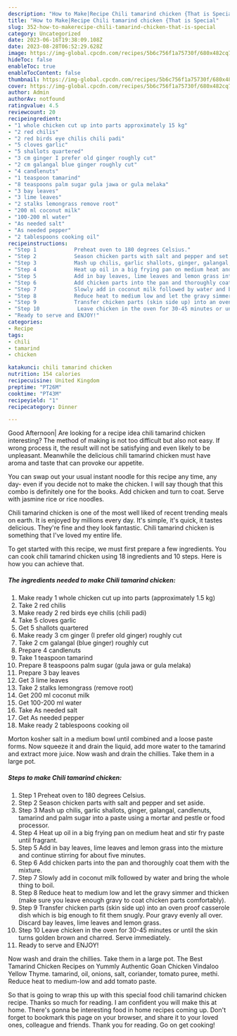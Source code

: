 ```yaml
---
description: "How to Make|Recipe Chili tamarind chicken {That is Special"
title: "How to Make|Recipe Chili tamarind chicken {That is Special"
slug: 352-how-to-makerecipe-chili-tamarind-chicken-that-is-special
category: Uncategorized
date: 2023-06-16T19:38:09.108Z
date: 2023-08-28T06:52:29.628Z
image: https://img-global.cpcdn.com/recipes/5b6c756f1a75730f/680x482cq70/chili-tamarind-chicken-recipe-main-photo.jpg
hideToc: false
enableToc: true
enableTocContent: false
thumbnail: https://img-global.cpcdn.com/recipes/5b6c756f1a75730f/680x482cq70/chili-tamarind-chicken-recipe-main-photo.jpg
cover: https://img-global.cpcdn.com/recipes/5b6c756f1a75730f/680x482cq70/chili-tamarind-chicken-recipe-main-photo.jpg
author: Admin
authorAv: notfound
ratingvalue: 4.5
reviewcount: 20
recipeingredient:
- "1 whole chicken cut up into parts approximately 15 kg"
- "2 red chilis"
- "2 red birds eye chilis chili padi"
- "5 cloves garlic"
- "5 shallots quartered"
- "3 cm ginger I prefer old ginger roughly cut"
- "2 cm galangal blue ginger roughly cut"
- "4 candlenuts"
- "1 teaspoon tamarind"
- "8 teaspoons palm sugar gula jawa or gula melaka"
- "3 bay leaves"
- "3 lime leaves"
- "2 stalks lemongrass remove root"
- "200 ml coconut milk"
- "100-200 ml water"
- "As needed salt"
- "As needed pepper"
- "2 tablespoons cooking oil"
recipeinstructions:
- "Step 1            Preheat oven to 180 degrees Celsius."
- "Step 2            Season chicken parts with salt and pepper and set aside."
- "Step 3            Mash up chilis, garlic shallots, ginger, galangal, candlenuts, tamarind and palm sugar into a paste using a mortar and pestle or food processor."
- "Step 4            Heat up oil in a big frying pan on medium heat and stir fry paste until fragrant."
- "Step 5            Add in bay leaves, lime leaves and lemon grass into the mixture and continue stirring for about five minutes."
- "Step 6            Add chicken parts into the pan and thoroughly coat them with the mixture."
- "Step 7            Slowly add in coconut milk followed by water and bring the whole thing to boil."
- "Step 8            Reduce heat to medium low and let the gravy simmer and thicken (make sure you leave enough gravy to coat chicken parts comfortably)."
- "Step 9            Transfer chicken parts (skin side up) into an oven proof casserole dish which is big enough to fit them snugly. Pour gravy evenly all over. Discard bay leaves, lime leaves and lemon grass."
- "Step 10            Leave chicken in the oven for 30-45 minutes or until the skin turns golden brown and charred. Serve immediately."
- "Ready to serve and ENJOY!"
categories:
- Recipe
tags:
- chili
- tamarind
- chicken

katakunci: chili tamarind chicken 
nutrition: 154 calories
recipecuisine: United Kingdom
preptime: "PT26M"
cooktime: "PT43M"
recipeyield: "1"
recipecategory: Dinner

---
```



Good Afternoon| Are looking for a recipe idea chili tamarind chicken interesting? The method of making is not too difficult but also not easy. If wrong process it, the result will not be satisfying and even likely to be unpleasant. Meanwhile the delicious chili tamarind chicken must have aroma and taste that can provoke our appetite.





You can swap out your usual instant noodle for this recipe any time, any day- even if you decide not to make the chicken. I will say though that this combo is definitely one for the books. Add chicken and turn to coat. Serve with jasmine rice or rice noodles.

Chili tamarind chicken is one of the most well liked of recent trending meals on earth. It is enjoyed by millions every day. It's simple, it's quick, it tastes delicious. They're fine and they look fantastic. Chili tamarind chicken is something that I've loved my entire life.


To get started with this recipe, we must first prepare a few ingredients. You can cook chili tamarind chicken using 18 ingredients and 10 steps. Here is how you can achieve that.

<!--inarticleads1-->

##### The ingredients needed to make Chili tamarind chicken:

1. Make ready 1 whole chicken cut up into parts (approximately 1.5 kg)
1. Take 2 red chilis
1. Make ready 2 red birds eye chilis (chili padi)
1. Take 5 cloves garlic
1. Get 5 shallots quartered
1. Make ready 3 cm ginger (I prefer old ginger) roughly cut
1. Take 2 cm galangal (blue ginger) roughly cut
1. Prepare 4 candlenuts
1. Take 1 teaspoon tamarind
1. Prepare 8 teaspoons palm sugar (gula jawa or gula melaka)
1. Prepare 3 bay leaves
1. Get 3 lime leaves
1. Take 2 stalks lemongrass (remove root)
1. Get 200 ml coconut milk
1. Get 100-200 ml water
1. Take As needed salt
1. Get As needed pepper
1. Make ready 2 tablespoons cooking oil


Morton kosher salt in a medium bowl until combined and a loose paste forms. Now squeeze it and drain the liquid, add more water to the tamarind and extract more juice. Now wash and drain the chillies. Take them in a large pot. 

<!--inarticleads2-->

##### Steps to make Chili tamarind chicken:

1. Step 1            Preheat oven to 180 degrees Celsius.
1. Step 2            Season chicken parts with salt and pepper and set aside.
1. Step 3            Mash up chilis, garlic shallots, ginger, galangal, candlenuts, tamarind and palm sugar into a paste using a mortar and pestle or food processor.
1. Step 4            Heat up oil in a big frying pan on medium heat and stir fry paste until fragrant.
1. Step 5            Add in bay leaves, lime leaves and lemon grass into the mixture and continue stirring for about five minutes.
1. Step 6            Add chicken parts into the pan and thoroughly coat them with the mixture.
1. Step 7            Slowly add in coconut milk followed by water and bring the whole thing to boil.
1. Step 8            Reduce heat to medium low and let the gravy simmer and thicken (make sure you leave enough gravy to coat chicken parts comfortably).
1. Step 9            Transfer chicken parts (skin side up) into an oven proof casserole dish which is big enough to fit them snugly. Pour gravy evenly all over. Discard bay leaves, lime leaves and lemon grass.
1. Step 10            Leave chicken in the oven for 30-45 minutes or until the skin turns golden brown and charred. Serve immediately.
1. Ready to serve and ENJOY!

Now wash and drain the chillies. Take them in a large pot. The Best Tamarind Chicken Recipes on Yummly Authentic Goan Chicken Vindaloo Yellow Thyme. tamarind, oil, onions, salt, coriander, tomato puree, methi. Reduce heat to medium-low and add tomato paste. 

So that is going to wrap this up with this special food chili tamarind chicken recipe. Thanks so much for reading. I am confident you will make this at home. There's gonna be interesting food in home recipes coming up. Don't forget to bookmark this page on your browser, and share it to your loved ones, colleague and friends. Thank you for reading. Go on get cooking!
